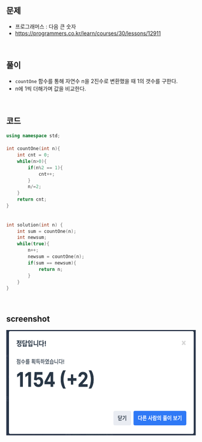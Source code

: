 ## 문제
- 프로그래머스 : 다음 큰 숫자
- https://programmers.co.kr/learn/courses/30/lessons/12911

<br/>

## 풀이
- ``` countOne ``` 함수를 통해 자연수 n을 2진수로 변환했을 때 1의 갯수를 구한다.
- n에 1씩 더해가며 값을 비교한다.


<br/>


## 코드

```c++
using namespace std;

int countOne(int n){
    int cnt = 0;
    while(n>0){
        if(n%2 == 1){
            cnt++;
        }
        n/=2;
    }
    return cnt;
}


int solution(int n) {
    int sum = countOne(n);
    int newsum;
    while(true){
        n++;
        newsum = countOne(n);
        if(sum == newsum){
            return n;
        }
    }
}
```



<br/>

## screenshot

<img src="./screenshots/prog_다음큰숫자.png" width="600" height="280">


<br/>
